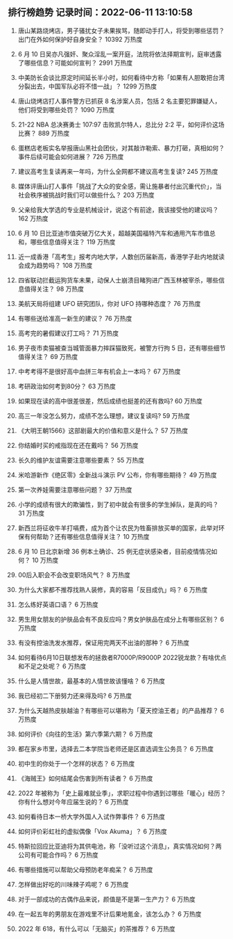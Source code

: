
## 排行榜趋势 记录时间：2022-06-11 13:10:58
  
  1. 唐山某路烧烤店，男子骚扰女子未果挨骂，随即动手打人，将受到哪些惩罚？出门在外如何保护好自身安全？ 10392 万热度
    
  2. 6 月 10 日吴亦凡强奸、聚众淫乱一案开庭，法院将依法择期宣判，庭审透露了哪些信息？可能如何宣判？ 2991 万热度
    
  3. 中美防长会谈比原定时间延长半小时，如何看待中方称「如果有人胆敢把台湾分裂出去，中国军队必将不惜一战」？ 1299 万热度
    
  4. 唐山烧烤店打人事件警方已抓获 8 名涉案人员，包括 2 名主要犯罪嫌疑人，他们将受到哪些处罚？ 1090 万热度
    
  5. 21-22 NBA 总决赛勇士 107:97 击败凯尔特人，总比分 2:2 平，如何评价这场比赛？ 889 万热度
    
  6. 蛋糕店老板实名举报唐山黑社会团伙，对其敲诈勒索、暴力打砸，真相如何？事件后续可能会如何进展？ 726 万热度
    
  7. 建议高考生复读再来一年吗，为什么全网都不建议高考生复读? 245 万热度
    
  8. 媒体评唐山打人事件「挑战了大众的安全感，需让施暴者付出沉重代价」，当社会秩序被挑战时我们可以做些什么？ 203 万热度
    
  9. 父亲给我大学选的专业是机械设计，说这个有前途，我该接受他的建议吗？ 162 万热度
    
  10. 6 月 10 日比亚迪市值突破万亿大关，超越美国福特汽车和通用汽车市值总和，哪些信息值得关注？ 119 万热度
    
  11. 近一成香港「高考生」报考内地大学，人数创历届新高，香港学子赴内地就读会成为趋势吗？ 108 万热度
    
  12. 四省联动拦截运狗货车未果，动保人士崩溃目睹狗进广西玉林被宰杀，哪些信息值得关注？ 98 万热度
    
  13. 美航天局将组建 UFO 研究团队，你对 UFO 持哪种态度？ 76 万热度
    
  14. 有哪些送给准高一新生的建议？ 76 万热度
    
  15. 高考完的暑假建议打工吗？ 71 万热度
    
  16. 男子夜市卖猫被查当城管面暴力摔踩猫致死，被警方行拘 5 日，还有哪些细节值得关注？ 69 万热度
    
  17. 中考考得不是很好高中血拼三年有机会上一本吗？ 67 万热度
    
  18. 考研政治如何考到80分？ 63 万热度
    
  19. 如果现在读的高中很差很差，然后成绩也挺差的还有救吗? 60 万热度
    
  20. 高三一年没怎么努力，成绩不怎么理想，建议复读吗? 59 万热度
    
  21. 《大明王朝1566》这部剧最大的价值和意义是什么？ 57 万热度
    
  22. 你结婚时买的戒指现在还在戴吗？ 56 万热度
    
  23. 长久的维护友谊需要注意哪些要素？ 55 万热度
    
  24. 米哈游新作《绝区零》全新战斗演示 PV 公布，你有哪些期待？ 49 万热度
    
  25. 第一次养娃需要注意哪些问题？ 37 万热度
    
  26. 小学的成绩有很大的欺骗性，到了初中就会有很多的学生掉队，是真的吗？ 31 万热度
    
  27. 新西兰将征收牛羊打嗝费，成为首个让农民为牲畜排放买单的国家，此举对环保有何帮助？还有哪些信息值得关注？ 10 万热度
    
  28. 6 月 10 日北京新增 36 例本土确诊、25 例无症状感染者，目前疫情情况如何？ 10 万热度
    
  29. 00后入职会不会改变职场风气？ 8 万热度
    
  30. 为什么大家都不推荐找熟人装修，真的容易「反目成仇」吗？ 6 万热度
    
  31. 怎么练好英语口语？ 6 万热度
    
  32. 男生用女朋友的护肤品会有不良反应吗？男女护肤品在成分上有哪些区别？ 6 万热度
    
  33. 有没有控油洗发水推荐，保证用完两天不出油的那种？ 6 万热度
    
  34. 如何看待6月10日联想发布的拯救者R7000P/R9000P 2022锐龙款？有啥优点和不足之处呢？ 6 万热度
    
  35. 什么是人情世故，最基本的人情世故该懂啥？ 6 万热度
    
  36. 我已经初二下册努力还来得及吗? 6 万热度
    
  37. 为什么天越热皮肤越油？有哪些可以堪称为「夏天控油王者」的产品推荐？ 6 万热度
    
  38. 如何评价《向往的生活》第六季第六期？ 6 万热度
    
  39. 都在家乡市里，选择去二本学院当老师还是区直选调生公务员？ 6 万热度
    
  40. 初中生的你处于一个怎样的状态？ 6 万热度
    
  41. 《海贼王》如何结尾会伤害到所有读者？ 6 万热度
    
  42. 2022 年被称为「史上最难就业季」，求职过程中你遇到过哪些「暖心」经历？你有什么想对今年应届生说的？ 6 万热度
    
  43. 如何看待日本一桥大学外国人入试作弊事件？ 6 万热度
    
  44. 如何评价彩虹社的虚拟偶像「Vox Akuma」？ 6 万热度
    
  45. 特斯拉回应比亚迪将为其供电池，称「没听过这个消息」，真实情况如何？两公司有可能合作吗？ 6 万热度
    
  46. 有哪些措施可以帮助父母预防老年痴呆？ 6 万热度
    
  47. 怎样做出好吃的川味辣子鸡呢？ 6 万热度
    
  48. 对于一部成功的古偶作品来说，颜值是不是第一生产力？ 6 万热度
    
  49. 在一起五年的男朋友在游戏里不计后果地氪金，该怎么办？ 6 万热度
    
  50. 2022 年 618，有什么可以「无脑买」的茶推荐？ 6 万热度
    